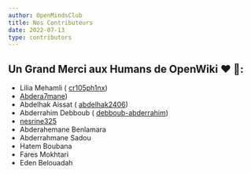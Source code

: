 ```yaml
---
author: OpenMindsClub
title: Nos Contributeurs
date: 2022-07-13
type: contributors
---
```


## Un Grand Merci aux Humans de OpenWiki ❤️ 🐧:

- Lilia Mehamli ( [cr105ph1nx](https://github.com/cr105ph1nx))
- [Abdera7mane](https://github.com/Abdera7mane))
- Abdelhak Aissat ( [abdelhak2406](https://github.com/abdelhak2406))
- Abderrahim Debboub ( [debboub-abderrahim](https://github.com/debboub-abderrahim))
- [nesrine325](https://github.com/nesrine325)
- Abderahemane Benlamara
- Abderrahmane Sadou
- Hatem Boubana
- Fares Mokhtari
- Eden Belouadah
